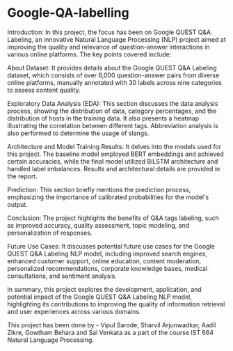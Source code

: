# Google-QA-labelling

Introduction: In this project, the focus has been on Google QUEST Q&A Labeling, an innovative Natural Language Processing (NLP) project aimed at improving the quality and relevance of question-answer interactions in various online platforms. The key points covered include:

About Dataset: It provides details about the Google QUEST Q&A Labeling dataset, which consists of over 6,000 question-answer pairs from diverse online platforms, manually annotated with 30 labels across nine categories to assess content quality. 

Exploratory Data Analysis (EDA): This section discusses the data analysis process, showing the distribution of data, category percentages, and the distribution of hosts in the training data. It also presents a heatmap illustrating the correlation between different tags. Abbreviation analysis is also performed to determine the usage of slangs.

Architecture and Model Training Results: It delves into the models used for this project. The baseline model employed BERT embeddings and achieved certain accuracies, while the final model utilized BiLSTM architecture and handled label imbalances. Results and architectural details are provided in the report.

Prediction: This section briefly mentions the prediction process, emphasizing the importance of calibrated probabilities for the model's output.

Conclusion: The project highlights the benefits of Q&A tags labeling, such as improved accuracy, quality assessment, topic modeling, and personalization of responses.

Future Use Cases: It discusses potential future use cases for the Google QUEST Q&A Labeling NLP model, including improved search engines, enhanced customer support, online education, content moderation, personalized recommendations, corporate knowledge bases, medical consultations, and sentiment analysis.

In summary, this project explores the development, application, and potential impact of the Google QUEST Q&A Labeling NLP model, highlighting its contributions to improving the quality of information retrieval and user experiences across various domains.

This project has been done by - Vipul Sarode, Sharvil Arjunwadkar, Aadil Zikre, Gowtham Behara and Sai Venkata as a part of the course IST 664 Natural Language Processing.

